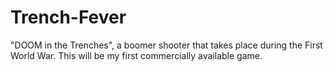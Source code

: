 # Trench-Fever
"DOOM in the Trenches", a boomer shooter that takes place during the First World War. This will be my first commercially available game.
